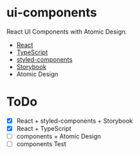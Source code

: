 # ui-components
React UI Components with Atomic Design.

- [React](https://reactjs.org/)
- [TypeScript](https://github.com/Microsoft/TypeScript)
- [styled-components](https://www.styled-components.com/)
- [Storybook](https://storybook.js.org/)
- Atomic Design

# ToDo
- [x] React + styled-components + Storybook
- [x] React + TypeScript
- [ ] components + Atomic Design
- [ ] components Test
